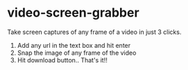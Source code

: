# video-screen-grabber
Take screen captures of any frame of a video in just 3 clicks.

1. Add any url in the text box and hit enter
2. Snap the image of any frame of the video
3. Hit download button.. That's it!!
